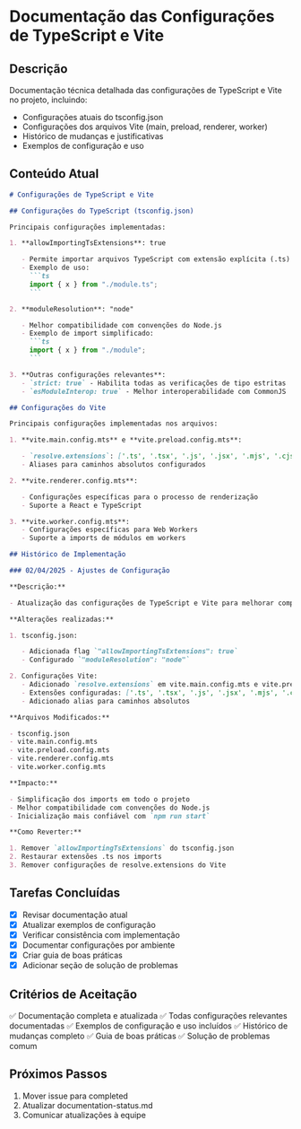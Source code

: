 # Documentação das Configurações de TypeScript e Vite

## Descrição

Documentação técnica detalhada das configurações de TypeScript e Vite no projeto, incluindo:

- Configurações atuais do tsconfig.json
- Configurações dos arquivos Vite (main, preload, renderer, worker)
- Histórico de mudanças e justificativas
- Exemplos de configuração e uso

## Conteúdo Atual

````markdown
# Configurações de TypeScript e Vite

## Configurações do TypeScript (tsconfig.json)

Principais configurações implementadas:

1. **allowImportingTsExtensions**: true

   - Permite importar arquivos TypeScript com extensão explícita (.ts)
   - Exemplo de uso:
     ```ts
     import { x } from "./module.ts";
     ```

2. **moduleResolution**: "node"

   - Melhor compatibilidade com convenções do Node.js
   - Exemplo de import simplificado:
     ```ts
     import { x } from "./module";
     ```

3. **Outras configurações relevantes**:
   - `strict: true` - Habilita todas as verificações de tipo estritas
   - `esModuleInterop: true` - Melhor interoperabilidade com CommonJS

## Configurações do Vite

Principais configurações implementadas nos arquivos:

1. **vite.main.config.mts** e **vite.preload.config.mts**:

   - `resolve.extensions`: ['.ts', '.tsx', '.js', '.jsx', '.mjs', '.cjs']
   - Aliases para caminhos absolutos configurados

2. **vite.renderer.config.mts**:

   - Configurações específicas para o processo de renderização
   - Suporte a React e TypeScript

3. **vite.worker.config.mts**:
   - Configurações específicas para Web Workers
   - Suporte a imports de módulos em workers

## Histórico de Implementação

### 02/04/2025 - Ajustes de Configuração

**Descrição:**

- Atualização das configurações de TypeScript e Vite para melhorar compatibilidade e simplificar imports

**Alterações realizadas:**

1. tsconfig.json:

   - Adicionada flag `"allowImportingTsExtensions": true`
   - Configurado `"moduleResolution": "node"`

2. Configurações Vite:
   - Adicionado `resolve.extensions` em vite.main.config.mts e vite.preload.config.mts
   - Extensões configuradas: ['.ts', '.tsx', '.js', '.jsx', '.mjs', '.cjs']
   - Adicionado alias para caminhos absolutos

**Arquivos Modificados:**

- tsconfig.json
- vite.main.config.mts
- vite.preload.config.mts
- vite.renderer.config.mts
- vite.worker.config.mts

**Impacto:**

- Simplificação dos imports em todo o projeto
- Melhor compatibilidade com convenções do Node.js
- Inicialização mais confiável com `npm run start`

**Como Reverter:**

1. Remover `allowImportingTsExtensions` do tsconfig.json
2. Restaurar extensões .ts nos imports
3. Remover configurações de resolve.extensions do Vite
````

## Tarefas Concluídas

- [x] Revisar documentação atual
- [x] Atualizar exemplos de configuração
- [x] Verificar consistência com implementação
- [x] Documentar configurações por ambiente
- [x] Criar guia de boas práticas
- [x] Adicionar seção de solução de problemas

## Critérios de Aceitação

✅ Documentação completa e atualizada
✅ Todas configurações relevantes documentadas
✅ Exemplos de configuração e uso incluídos
✅ Histórico de mudanças completo
✅ Guia de boas práticas
✅ Solução de problemas comum

## Próximos Passos

1. Mover issue para completed
2. Atualizar documentation-status.md
3. Comunicar atualizações à equipe
